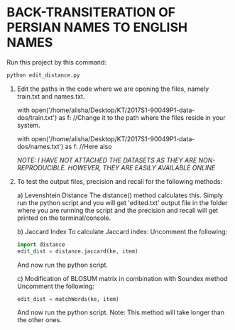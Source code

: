 # BACK-TRANSITERATION OF PERSIAN NAMES TO ENGLISH NAMES

Run this project by this command:

```python
python edit_distance.py
```

1) Edit the paths in the code where we are opening the files, namely train.txt and names.txt.

   with open('/home/alisha/Desktop/KT/2017S1-90049P1-data-dos/train.txt') as f: //Change it to the path where the files reside in your system.

   with open('/home/alisha/Desktop/KT/2017S1-90049P1-data-dos/names.txt') as f: //Here also

   *NOTE: I HAVE NOT ATTACHED THE DATASETS AS THEY ARE NON-REPRODUCIBLE. HOWEVER, THEY ARE EASILY AVAILABLE
          ONLINE*

2) To test the output files, precision and recall for the following methods:

   a) Levenshtein Distance
      The distance() method calculates this. Simply run the python script and you will get 'edited.txt' output file in the folder where you are running the script and the precision and recall will get printed on the terminal/console.

   b) Jaccard Index
      To calculate Jaccard index:
      Uncomment the following:
      ```python
      import distance
      edit_dist = distance.jaccard(ke, item)
      ```
      And now run the python script.

   c) Modification of BLOSUM matrix in combination with Soundex method
      Uncomment the following:
      ```python
      edit_dist = matchWords(ke, item)
      ```
      And now run the python script.
      Note: This method will take longer than the other ones.
